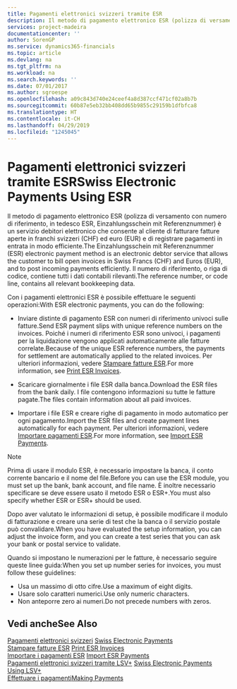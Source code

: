 ```yaml
---
title: Pagamenti elettronici svizzeri tramite ESR
description: Il metodo di pagamento elettronico ESR (polizza di versamento con numero di riferimento, in tedesco ESR, Einzahlungsschein mit Referenznummer) è un servizio debitori elettronico che consente al cliente di fatturare fatture aperte in franchi svizzeri (CHF) ed euro (EUR) e di registrare pagamenti in entrata in modo efficiente.
services: project-madeira
documentationcenter: ''
author: SorenGP
ms.service: dynamics365-financials
ms.topic: article
ms.devlang: na
ms.tgt_pltfrm: na
ms.workload: na
ms.search.keywords: ''
ms.date: 07/01/2017
ms.author: sgroespe
ms.openlocfilehash: a09c843d740e24ceef4a8d387ccf471cf02a8b7b
ms.sourcegitcommit: 60b87e5eb32bb408dd65b9855c29159b1dfbfca8
ms.translationtype: HT
ms.contentlocale: it-CH
ms.lasthandoff: 04/29/2019
ms.locfileid: "1245045"
---
```

# <a name="swiss-electronic-payments-using-esr"></a><span data-ttu-id="2a632-103">Pagamenti elettronici svizzeri tramite ESR</span><span class="sxs-lookup"><span data-stu-id="2a632-103">Swiss Electronic Payments Using ESR</span></span>
<span data-ttu-id="2a632-104">Il metodo di pagamento elettronico ESR (polizza di versamento con numero di riferimento, in tedesco ESR, Einzahlungsschein mit Referenznummer) è un servizio debitori elettronico che consente al cliente di fatturare fatture aperte in franchi svizzeri (CHF) ed euro (EUR) e di registrare pagamenti in entrata in modo efficiente.</span><span class="sxs-lookup"><span data-stu-id="2a632-104">The Einzahlungsschein mit Referenznummer (ESR) electronic payment method is an electronic debtor service that allows the customer to bill open invoices in Swiss Francs (CHF) and Euros (EUR), and to post incoming payments efficiently.</span></span> <span data-ttu-id="2a632-105">Il numero di riferimento, o riga di codice, contiene tutti i dati contabili rilevanti.</span><span class="sxs-lookup"><span data-stu-id="2a632-105">The reference number, or code line, contains all relevant bookkeeping data.</span></span>  

<span data-ttu-id="2a632-106">Con i pagamenti elettronici ESR è possibile effettuare le seguenti operazioni:</span><span class="sxs-lookup"><span data-stu-id="2a632-106">With ESR electronic payments, you can do the following:</span></span>  

- <span data-ttu-id="2a632-107">Inviare distinte di pagamento ESR con numeri di riferimento univoci sulle fatture.</span><span class="sxs-lookup"><span data-stu-id="2a632-107">Send ESR payment slips with unique reference numbers on the invoices.</span></span> <span data-ttu-id="2a632-108">Poiché i numeri di riferimento ESR sono univoci, i pagamenti per la liquidazione vengono applicati automaticamente alle fatture correlate.</span><span class="sxs-lookup"><span data-stu-id="2a632-108">Because of the unique ESR reference numbers, the payments for settlement are automatically applied to the related invoices.</span></span> <span data-ttu-id="2a632-109">Per ulteriori informazioni, vedere [Stampare fatture ESR](how-to-print-esr-invoices.md).</span><span class="sxs-lookup"><span data-stu-id="2a632-109">For more information, see [Print ESR Invoices](how-to-print-esr-invoices.md).</span></span>  

- <span data-ttu-id="2a632-110">Scaricare giornalmente i file ESR dalla banca.</span><span class="sxs-lookup"><span data-stu-id="2a632-110">Download the ESR files from the bank daily.</span></span> <span data-ttu-id="2a632-111">I file contengono informazioni su tutte le fatture pagate.</span><span class="sxs-lookup"><span data-stu-id="2a632-111">The files contain information about all paid invoices.</span></span>  

- <span data-ttu-id="2a632-112">Importare i file ESR e creare righe di pagamento in modo automatico per ogni pagamento.</span><span class="sxs-lookup"><span data-stu-id="2a632-112">Import the ESR files and create payment lines automatically for each payment.</span></span> <span data-ttu-id="2a632-113">Per ulteriori informazioni, vedere [Importare pagamenti ESR](how-to-import-esr-payments.md).</span><span class="sxs-lookup"><span data-stu-id="2a632-113">For more information, see [Import ESR Payments](how-to-import-esr-payments.md).</span></span>  

> [!NOTE]  
>  <span data-ttu-id="2a632-114">Prima di usare il modulo ESR, è necessario impostare la banca, il conto corrente bancario e il nome del file.</span><span class="sxs-lookup"><span data-stu-id="2a632-114">Before you can use the ESR module, you must set up the bank, bank account, and file name.</span></span> <span data-ttu-id="2a632-115">È inoltre necessario specificare se deve essere usato il metodo ESR o ESR+.</span><span class="sxs-lookup"><span data-stu-id="2a632-115">You must also specify whether ESR or ESR+ should be used.</span></span>

<span data-ttu-id="2a632-116">Dopo aver valutato le informazioni di setup, è possibile modificare il modulo di fatturazione e creare una serie di test che la banca o il servizio postale può convalidare.</span><span class="sxs-lookup"><span data-stu-id="2a632-116">When you have evaluated the setup information, you can adjust the invoice form, and you can create a test series that you can ask your bank or postal service to validate.</span></span>  

<span data-ttu-id="2a632-117">Quando si impostano le numerazioni per le fatture, è necessario seguire queste linee guida:</span><span class="sxs-lookup"><span data-stu-id="2a632-117">When you set up number series for invoices, you must follow these guidelines:</span></span>  

- <span data-ttu-id="2a632-118">Usa un massimo di otto cifre.</span><span class="sxs-lookup"><span data-stu-id="2a632-118">Use a maximum of eight digits.</span></span>  
- <span data-ttu-id="2a632-119">Usare solo caratteri numerici.</span><span class="sxs-lookup"><span data-stu-id="2a632-119">Use only numeric characters.</span></span>  
- <span data-ttu-id="2a632-120">Non anteporre zero ai numeri.</span><span class="sxs-lookup"><span data-stu-id="2a632-120">Do not precede numbers with zeros.</span></span>  

## <a name="see-also"></a><span data-ttu-id="2a632-121">Vedi anche</span><span class="sxs-lookup"><span data-stu-id="2a632-121">See Also</span></span>  
 <span data-ttu-id="2a632-122">[Pagamenti elettronici svizzeri](swiss-electronic-payments.md) </span><span class="sxs-lookup"><span data-stu-id="2a632-122">[Swiss Electronic Payments](swiss-electronic-payments.md) </span></span>  
 <span data-ttu-id="2a632-123">[Stampare fatture ESR](how-to-print-esr-invoices.md) </span><span class="sxs-lookup"><span data-stu-id="2a632-123">[Print ESR Invoices](how-to-print-esr-invoices.md) </span></span>  
 <span data-ttu-id="2a632-124">[Importare i pagamenti ESR](how-to-import-esr-payments.md) </span><span class="sxs-lookup"><span data-stu-id="2a632-124">[Import ESR Payments](how-to-import-esr-payments.md) </span></span>  
 <span data-ttu-id="2a632-125">[Pagamenti elettronici svizzeri tramite LSV+](swiss-electronic-payments-using-lsv-.md) </span><span class="sxs-lookup"><span data-stu-id="2a632-125">[Swiss Electronic Payments Using LSV+](swiss-electronic-payments-using-lsv-.md) </span></span>  
 [<span data-ttu-id="2a632-126">Effettuare i pagamenti</span><span class="sxs-lookup"><span data-stu-id="2a632-126">Making Payments</span></span>](../../payables-make-payments.md)
